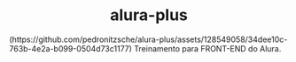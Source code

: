 <h1 align="center">alura-plus</h1>
(https://github.com/pedronitzsche/alura-plus/assets/128549058/34dee10c-763b-4e2a-b099-0504d73c1177)
Treinamento para FRONT-END do Alura.
